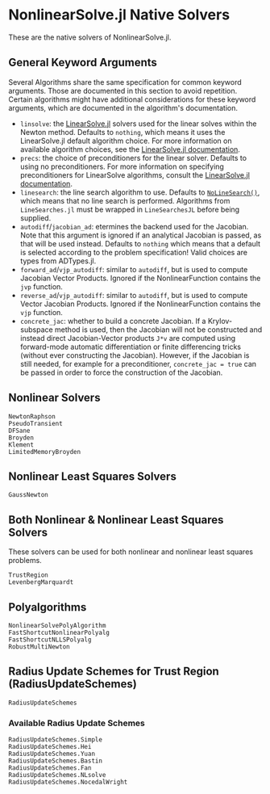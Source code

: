 # NonlinearSolve.jl Native Solvers

These are the native solvers of NonlinearSolve.jl.

## General Keyword Arguments

Several Algorithms share the same specification for common keyword arguments. Those are
documented in this section to avoid repetition. Certain algorithms might have additional
considerations for these keyword arguments, which are documented in the algorithm's
documentation.

  - `linsolve`: the [LinearSolve.jl](https://github.com/SciML/LinearSolve.jl) solvers used
    for the linear solves within the Newton method. Defaults to `nothing`, which means it
    uses the LinearSolve.jl default algorithm choice. For more information on available
    algorithm choices, see the
    [LinearSolve.jl documentation](https://docs.sciml.ai/LinearSolve/stable/).
  - `precs`: the choice of preconditioners for the linear solver. Defaults to using no
    preconditioners. For more information on specifying preconditioners for LinearSolve
    algorithms, consult the
    [LinearSolve.jl documentation](https://docs.sciml.ai/LinearSolve/stable/).
  - `linesearch`: the line search algorithm to use. Defaults to [`NoLineSearch()`](@ref),
    which means that no line search is performed.  Algorithms from `LineSearches.jl` must be
    wrapped in `LineSearchesJL` before being supplied.
  - `autodiff`/`jacobian_ad`: etermines the backend used for the Jacobian. Note that this
    argument is ignored if an analytical Jacobian is passed, as that will be used instead.
    Defaults to `nothing` which means that a default is selected according to the problem
    specification! Valid choices are types from ADTypes.jl.
  - `forward_ad`/`vjp_autodiff`: similar to `autodiff`, but is used to compute Jacobian
    Vector Products. Ignored if the NonlinearFunction contains the `jvp` function.
  - `reverse_ad`/`vjp_autodiff`: similar to `autodiff`, but is used to compute Vector
    Jacobian Products. Ignored if the NonlinearFunction contains the `vjp` function.
  - `concrete_jac`: whether to build a concrete Jacobian. If a Krylov-subspace method is
    used, then the Jacobian will not be constructed and instead direct Jacobian-Vector
    products `J*v` are computed using forward-mode automatic differentiation or finite
    differencing tricks (without ever constructing the Jacobian). However, if the Jacobian
    is still needed, for example for a preconditioner, `concrete_jac = true` can be passed
    in order to force the construction of the Jacobian.

## Nonlinear Solvers

```@docs
NewtonRaphson
PseudoTransient
DFSane
Broyden
Klement
LimitedMemoryBroyden
```

## Nonlinear Least Squares Solvers

```@docs
GaussNewton
```

## Both Nonlinear & Nonlinear Least Squares Solvers

These solvers can be used for both nonlinear and nonlinear least squares problems.

```@docs
TrustRegion
LevenbergMarquardt
```

## Polyalgorithms

```@docs
NonlinearSolvePolyAlgorithm
FastShortcutNonlinearPolyalg
FastShortcutNLLSPolyalg
RobustMultiNewton
```

## Radius Update Schemes for Trust Region (RadiusUpdateSchemes)

```@docs
RadiusUpdateSchemes
```

### Available Radius Update Schemes

```@docs
RadiusUpdateSchemes.Simple
RadiusUpdateSchemes.Hei
RadiusUpdateSchemes.Yuan
RadiusUpdateSchemes.Bastin
RadiusUpdateSchemes.Fan
RadiusUpdateSchemes.NLsolve
RadiusUpdateSchemes.NocedalWright
```
